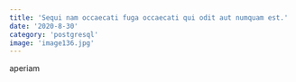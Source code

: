 ```yaml
---
title: 'Sequi nam occaecati fuga occaecati qui odit aut numquam est.'
date: '2020-8-30'
category: 'postgresql'
image: 'image136.jpg'
---
```


aperiam
